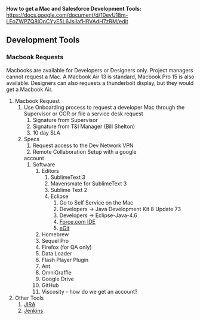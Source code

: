 **How to get a Mac and Salesforce Development Tools:**
https://docs.google.com/document/d/10evU18m-LEoZWPZQ8lOnCYyE5L6JsiIafHRVAdH7zRM/edit


## Development Tools

### Macbook Requests  
Macbooks are available for Developers or Designers only. Project managers cannot request a Mac.  A Macbook Air 13 is standard, Macbook Pro 15 is also available.  Designers can also requests a thunderbolt display, but they would get a Macbook Air. 

1.  Macbook Request  
    1.  Use Onboarding process to request a developer Mac through the Supervisor or COR or file a service desk request <!--with [Non-Standard Harware Request Form](https://team.cfpb.local/wiki/index.php/Service_Desk#Requesting_Non-Standard_IT_Equipment) if already onboarded--> 
        1.  Signature from Supervisor  
        1.  Signature from T&I Manager (Bill Shelton)  
        1.  10 day SLA  
    1. Specs
        1. Request access to the Dev Network VPN
        1. Remote Collaboration Setup with a google
        <!--[Collab/Google](http://team.cfpb.local/wiki/index.php/Remote_Collaboration_Tools_(RCT)#How_do_I_get_access_to_RCT)--> account
        1. Software
            1. Editors
                1. SublimeText 3 
                1. Mavensmate for SublimeText 3
                1. Sublime Text 2
                1. Eclipse
                    1. Go to Self Service on the Mac
                    1. Developers -> Java Development Kit 8 Update 73 
                    1. Developers -> Eclipse-Java-4.6
                    1. [Force.com IDE](https://developer.salesforce.com/page/Force.com_IDE_Installation)
                    1. [eGit](http://www.eclipse.org/egit/download/)
            1. Homebrew
            1. Sequel Pro
            1. Firefox (for QA only)
            1. Data Loader
            1. Flash Player Plugin
            1. Ant
            1. OmniGraffle
            1. Google Drive
            1. GitHub
            2. Viscosity - how do we get an account?
1. Other Tools
    1. [JIRA](https://jira.demo.cfpb.gov)
    1. [Jenkins](http://zusa.demo.cfpb.gov/)